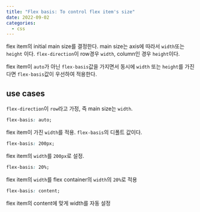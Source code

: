 ```yaml
---
title: "Flex basis: To control flex item's size"
date: 2022-09-02
categories:
  - css
---
```


flex item의 initial main size를 결정한다.
main size는 axis에 따라서 `width`또는 `height` 이다.
`flex-direction`이 row경우 `width`, column인 경우 `height`이다.

flex item이 `auto`가 아닌 `flex-basis`값을 가지면서 동시에 `width` 또는 `height`를 가진다면 `flex-basis`값이 우선하여 적용한다.

## use cases

`flex-direction`이 `row`라고 가정, 즉 main size는 `width`.

```css
flex-basis: auto;
```

flex item이 가진 `width`를 적용.
`flex-basis`의 디폴트 값이다.

```css
flex-basis: 200px;
```

flex item의 `width`를 `200px`로 설정.

```css
flex-basis: 20%;
```

flex item의 `width`를 flex container의 `width`의 `20%`로 적용

```css
flex-basis: content;
```

flex item의 content에 맞게 width를 자동 설정
